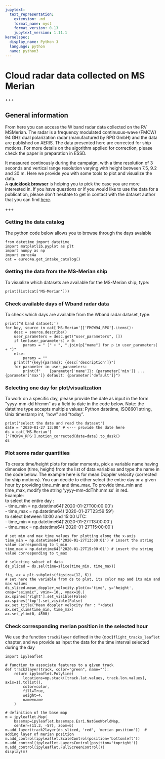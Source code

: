 ```yaml
---
jupytext:
  text_representation:
    extension: .md
    format_name: myst
    format_version: 0.13
    jupytext_version: 1.11.1
kernelspec:
  display_name: Python 3
  language: python
  name: python3
---
```


# Cloud radar data collected on MS Merian

+++

## General information
From here you can access the W band radar data collected on the RV MSMerian. The radar is a frequency modulated continuous-wave (FMCW) 94 GHz dual polarization radar (manufactured by RPG GmbH) and the data are published on AERIS. The data presented here are corrected for ship motions. For more details on the algorithm applied for correction, please check the paper in preparation in ESSD.

It measured continously during the campaign, with a time resolution of 3 seconds and vertical range resolution varying with height between 7.5, 9.2 and 30 m. Here we provide you with some tools to plot and visualize the data.   
A [**quicklook browser**](https://bit.ly/2QpsAzh) is helping you to pick the case you are more interested in. If you have questions or if you would like to use the data for a publication, please don't hesitate to get in contact with the dataset author that you can find [here](https://doi.org/10.25326/156).

+++

### Getting the data catalog

The python code below allows you to browse through the days avaiable

```{code-cell} ipython3
from datetime import datetime
import matplotlib.pyplot as plt
import numpy as np
import eurec4a
cat = eurec4a.get_intake_catalog()
```

### Getting the data from the MS-Merian ship
To visualize which datasets are available for the MS-Merian ship, type:

```{code-cell} ipython3
print(list(cat['MS-Merian']))
```

### Check available days of Wband radar data
To check which days are available from the Wband radar dataset, type:

```{code-cell} ipython3
print('W band dataset:')
for key, source in cat['MS-Merian']['FMCW94_RPG'].items():
    desc = source.describe()
    user_parameters = desc.get("user_parameters", [])
    if len(user_parameters) > 0:
        params = " (" + ", ".join(p["name"] for p in user_parameters) + ")"
    else:
        params = ""
    print(f"{key}{params}: {desc['description']}")
    for parameter in user_parameters:
        print(f"    {parameter['name']}: {parameter['min']} ... {parameter['max']} default: {parameter['default']}")
```

### Selecting one day for plot/visualization
To work on a specific day, please provide the date as input in the form "yyyy-mm-dd hh:mm" as a field to date in the code below. Note: the datetime type accepts multiple values: Python datetime, ISO8601 string, Unix timestamp int, “now” and “today”.

```{code-cell} ipython3
print('select the date and read the dataset')
date = '2020-01-27 13:00' # <--- provide the date here 
ds = cat['MS-Merian']['FMCW94_RPG'].motion_corrected(date=date).to_dask()
ds
```

### Plot some radar quantities
To create time/height plots for radar moments, pick a variable name having dimension (time, height) from the list of data variables and type the name in the code below. The example here is for mean Doppler velocity (corrected for ship motions). You can decide to either select the entire day or a given hour by providing time_min and time_max.
To provide time_min and time_max, modify the string 'yyyy-mm-ddThh:mm:ss' in red. <br> 
Example: <br>
to select the entire day :<br>
    - time_min = np.datetime64('2020-01-27T00:00:00') <br>
    - time_max = np.datetime64('2020-01-27T23:59:59')<br>
to select between 13:00 and 15:00 UTC:<br>
    - time_min = np.datetime64('2020-01-27T13:00:00') <br>
    - time_max = np.datetime64('2020-01-27T15:00:00')<br>

```{code-cell} ipython3
# set min and max time values for plotting along the x-axis
time_min = np.datetime64('2020-01-27T13:00:01') # insert the string value corresponding to t_min
time_max = np.datetime64('2020-01-27T15:00:01') # insert the string value corresponding to t_max

# selecting subset of data
ds_sliced = ds.sel(time=slice(time_min, time_max))
```

```{code-cell} ipython3
fig, ax = plt.subplots(figsize=(12, 6))
# set here the variable from ds to plot, its color map and its min and max values
ds_sliced.mean_doppler_velocity.plot(x='time', y='height', cmap="seismic", vmin=-10., vmax=10.)
ax.spines['right'].set_visible(False)
ax.spines['top'].set_visible(False)
ax.set_title("Mean doppler velocity for : "+date)
ax.set_xlim(time_min, time_max)
ax.set_ylim(0, 4500)
```

### Check corresponding merian position in the selected hour
We use the function `track2layer` defined in the {doc}`flight_tracks_leaflet` chapter, and we provide as input the data for the time interval selected during the day

```{code-cell} ipython3
import ipyleaflet

# function to associate features to a given track
def track2layer(track, color="green", name=""):
    return ipyleaflet.Polyline(
        locations=np.stack([track.lat.values, track.lon.values], axis=1).tolist(), 
        color=color,
        fill=True,
        weight=4,
        name=name
    )

# definition of the base map 
m = ipyleaflet.Map(
    basemap=ipyleaflet.basemaps.Esri.NatGeoWorldMap,
    center=(11.3, -57), zoom=6)
m.add_layer(track2layer(ds_sliced, 'red', 'merian position'))  # adding layer of merian position
m.add_control(ipyleaflet.ScaleControl(position='bottomleft'))
m.add_control(ipyleaflet.LayersControl(position='topright'))
m.add_control(ipyleaflet.FullScreenControl())
display(m)
```
